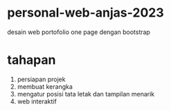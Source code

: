 # personal-web-anjas-2023
desain web portofolio one page dengan bootstrap
# tahapan
1. persiapan projek
2. membuat kerangka
3. mengatur posisi tata letak dan tampilan menarik
4. web interaktif
